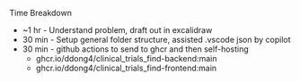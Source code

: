 Time Breakdown

* ~1 hr - Understand problem, draft out in excalidraw
* 30 min - Setup general folder structure, assisted .vscode json by copilot
* 30 min - github actions to send to ghcr and then self-hosting
    * ghcr.io/ddong4/clinical_trials_find-backend:main
    * ghcr.io/ddong4/clinical_trials_find-frontend:main